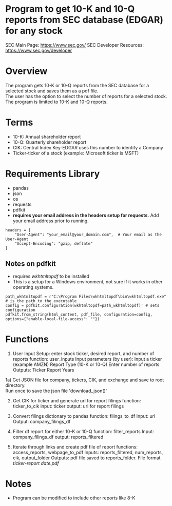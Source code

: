 # Program to get 10-K and 10-Q reports from SEC database (EDGAR) for any stock

SEC Main Page: https://www.sec.gov/
SEC Developer Resources: https://www.sec.gov/developer

# Overview
The program gets 10-K or 10-Q reports from the SEC database for a selected stock and saves them as a pdf file.  
The user has the option to select the number of reports for a selected stock.  The program is limited to 10-K 
and 10-Q reports.

# Terms
* 10-K: Annual shareholder report
* 10-Q: Quarterly shareholder report
* CIK: Central Index Key-EDGAR uses this number to identify a Company 
* Ticker-ticker of a stock (example: Microsoft ticker is MSFT)

# Requirements Library
* pandas
* json
* os
* requests
* pdfkit
* __requires your email address in the headers setup for requests.__  Add your email address prior to running.

```
headers = {
    "User-Agent": "your_email@your_domain.com",  # Your email as the User-Agent
    "Accept-Encoding": "gzip, deflate"
}
```  

## Notes on pdfkit
* requires _wkhtmltopdf_ to be installed 
* This is a setup for a Windows environment, not sure if it works in other operating systems.
```
path_wkhtmltopdf = r"C:\Program Files\wkhtmltopdf\bin\wkhtmltopdf.exe" # is the path to the executable
config = pdfkit.configuration(wkhtmltopdf=path_wkhtmltopdf)' # sets configuration
pdfkit.from_string(html_content, pdf_file, configuration=config, options={"enable-local-file-access": ""}) 
```

# Functions
1) User Input Setup: enter stock ticker, desired report, and number of reports
    function: user_inputs
    Input parameters (by user):
        Input a ticker (example AMZN)
        Report Type (10-K or 10-Q)
        Enter number of reports 
    Outputs:
        Ticker
        Report
        Years

1a) Get JSON file for company, tickers, CIK, and exchange and save to root directory.  
    Run once to save the json file 'download_json()'

2) Get CIK for ticker and generate url for report filings
    function: ticker_to_cik
    input: ticker
    output: url for report filings

3) Convert filings dictionary to pandas
    function: filings_to_df
    Input: url
    Output: company_filings_df

4) Filter df report for either 10-K or 10-Q
    function: filter_reports
    Input: company_filings_df
    output: reports_filtered

5) Iterate through links and create pdf file of report
    functions: access_reports, webpage_to_pdf
    Inputs: reports_filtered, num_reports, cik, output_folder
    Outputs: pdf file saved to reports_folder.  File format *ticker-report date.pdf*

# Notes
* Program can be modified to include other reports like 8-K